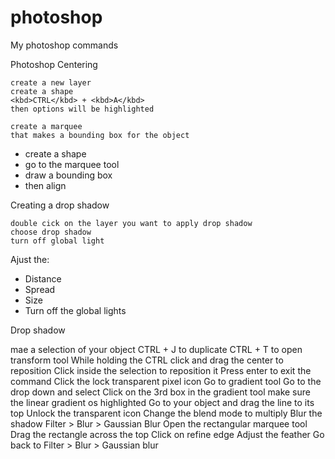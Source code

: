 # photoshop
My photoshop commands

Photoshop Centering

    create a new layer
    create a shape
    <kbd>CTRL</kbd> + <kbd>A</kbd>
    then options will be highlighted

    create a marquee 
    that makes a bounding box for the object
+ create a shape
+ go to the marquee tool
+ draw a bounding box
+ then align

Creating a drop shadow

    double cick on the layer you want to apply drop shadow
    choose drop shadow
    turn off global light
Ajust the:
+ Distance
+ Spread
+ Size
+ Turn off the global lights

Drop shadow

mae a selection of your object
CTRL + J to duplicate
CTRL + T to open transform tool
While holding the CTRL click and drag the center to reposition
Click inside the selection to reposition it
Press enter to exit the command
Click the lock transparent pixel icon
Go to gradient tool
    Go to the drop down and select
    Click on the 3rd box in the gradient tool
    make sure the linear gradient os highlighted
Go to your object and drag the line to its top
Unlock the transparent icon
Change the blend mode to multiply
Blur the shadow
    Filter > Blur > Gaussian Blur
    Open the rectangular marquee tool
    Drag the rectangle across the top
        Click on refine edge
        Adjust the feather
    Go back to Filter > Blur > Gaussian blur

